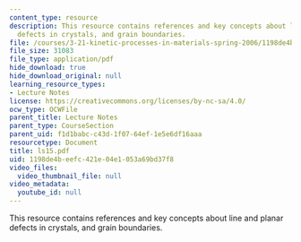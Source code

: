```yaml
---
content_type: resource
description: This resource contains references and key concepts about line and planar
  defects in crystals, and grain boundaries.
file: /courses/3-21-kinetic-processes-in-materials-spring-2006/1198de4beefc421e04e1053a69bd37f8_ls15.pdf
file_size: 31083
file_type: application/pdf
hide_download: true
hide_download_original: null
learning_resource_types:
- Lecture Notes
license: https://creativecommons.org/licenses/by-nc-sa/4.0/
ocw_type: OCWFile
parent_title: Lecture Notes
parent_type: CourseSection
parent_uid: f1d1babc-c43d-1f07-64ef-1e5e6df16aaa
resourcetype: Document
title: ls15.pdf
uid: 1198de4b-eefc-421e-04e1-053a69bd37f8
video_files:
  video_thumbnail_file: null
video_metadata:
  youtube_id: null
---
```

This resource contains references and key concepts about line and planar defects in crystals, and grain boundaries.